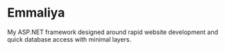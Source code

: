 # Emmaliya
My ASP.NET framework designed around rapid website development and quick database access with minimal layers.
